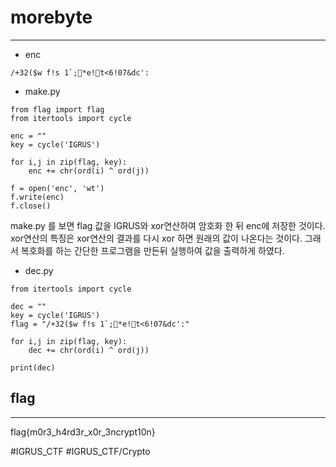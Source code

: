 # morebyte
- - - -

* enc
```
/+32($w f!s 1`;*e!t<6!07&dc':
```

* make.py
```
from flag import flag
from itertools import cycle

enc = ""
key = cycle('IGRUS')

for i,j in zip(flag, key):
	enc += chr(ord(i) ^ ord(j))

f = open('enc', 'wt')
f.write(enc)
f.close()
```

make.py 를 보면 flag 값을 IGRUS와 xor연산하여 암호화 한 뒤 enc에 저장한 것이다.
xor연산의 특징은 xor연산의 결과를 다시 xor 하면 원래의 값이 나온다는 것이다.
그래서 복호화를 하는 간단한 프로그램을 만든뒤 실행하여 값을 출력하게 하였다.


* dec.py
```
from itertools import cycle

dec = ""
key = cycle('IGRUS')
flag = "/+32($w f!s 1`;*e!t<6!07&dc':"

for i,j in zip(flag, key):
    dec += chr(ord(i) ^ ord(j))

print(dec)
```



## flag
- - - -
flag{m0r3_h4rd3r_x0r_3ncrypt10n}



#IGRUS_CTF #IGRUS_CTF/Crypto